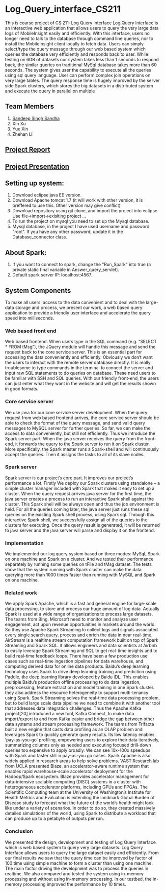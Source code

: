 # Log_Query_interface_CS211
This is course project of CS 211: Log Query interface
Log Query Interface is an interactive web application that allows users to query the very large data logs of MobileInsight easily and efficiently. With this interface, users no longer need to talk to the database through command line queries, nor to install the MobileInsight client locally to fetch data. Users can simply select/type the query message through our web based system which queries the database very efficiently and responds back to user. While testing on 6GB of datasets our system takes less than 1 seconds to respond back, the similar queries on traditional MySql database takes more than 60 seconds. The system gives user the capability to execute all the queries using sql query language. User can perform complex join operations on very large tables. The query response time is hugely improved by the server side Spark clusters, which stores the big datasets in a distributed system and execute the query in parallel on multiple 

## Team Members
1) [Sandeep Singh Sandha](https://sites.google.com/view/sandeep-/home)
2) Xin Xu
3) Yue Xin
4) Zhehan Li

## [Project Report](https://github.com/sandeep-iitr/Log-query-interface-web-app-using-Spark-CS211/blob/master/Spark_Log_query.pdf)

## [Project Presentation](https://github.com/sandeep-iitr/Log-query-interface-web-app-using-Spark-CS211)

## Setting up system:
1) Download eclipse java EE version. <br>
2) Download Apache tomcat 1.7 (it will work with other version, it is preffered to use this. Other version may give conflict)<br>
3) Download repository using git clone, and import the project into eclipse. Use file->import->exisiting project ...<br>
4) To run the project on mysql you need to set up the Mysql database.<br>
5) Mysql database, in the project I have used username and password "root". If you have any other password, update it in the Database_connector class.<br>

## About Spark:
1) If you want to connect to spark, change the "Run_Spark" into true (a private static final variable in Answer_query_servlet). <br>
2) Default spark server IP: localhost:4567. <br> 

## System Components

To make all users’ access to the data convenient and to deal with the large-data storage and process, we present our work, a web based query application to provide a friendly user interface and accelerate the query speed into milliseconds.

### Web based front end
Web based frontend. When users type in the SQL command (e.g. “SELECT * FROM tMsg”), the JQuery module will handle this message and send the request back to the core service server. This is an essential part for accessing the data conveniently and efficiently. Obviously we don’t want the users to interact with the remote server database directly. It is really troublesome to type commands in the terminal to connect the server and input raw SQL statements to do queries on database. These need users to be familiar with SSH and SQL queries. With our friendly front-end, the users can just enter what they want in the website and will get the results shown in good formats.

### Core service server
 We use java for our core service server development. When the query request from web based frontend arrives, the core service server should be able to check the format of the query message, and send valid query messages to MySQL server for  further queries. So far, we can make the access to data conveniently, but still not efficiently. Thus we introduce the Spark server part. When the java server receives the query from the front-end, it forwards the query to the Spark server to run it on Spark cluster. More specifically, the Spark master runs a Spark-shell and will continuously accept the queries. Then it assigns the tasks to all of its slave nodes.

### Spark server
Spark server is our project’s core part. It improves our project’s performance a lot. Firstly We deploy our Spark clusters using standalone – a simple cluster manager included with Spark that makes it easy to set up a cluster. When the query request arrives java server for the first time, the java server creates a process to run an interactive Spark shell against the cluster. This Spark shell will be always open and thus the job environment is held. For all the queries coming later, the java server just runs these sql queries on the existing Spark shell process, using Spark sql. Through this interactive Spark shell, we successfully assign all of the queries to the clusters for executing. Once the query result is generated, it will be returned to java server and the java server will  parse and display it on the frontend.

### Implementation
We implemented our log query system based on three modes: MySql, Spark on one machine and Spark on a cluster. And we tested their performance separately by running some queries on tFile and tMsg dataset. The tests show that the system running with Spark cluster can make the data querying more than 1000 times faster than running with MySQL and Spark on one machine.

### Related work
We apply Spark Apache, which is a fast and general engine for large-scale data processing, to store and process our huge amount of log data. Actually Spark is used at a wide range of organizations to process large datasets.
The teams from Bing, Microsoft need to monitor and analyze user engagement, act upon revenue opportunities in markets around the world. So they use Apache Spark Streaming to collect logs and signals associated every single search query, process and enrich the data in near real-time.
AirStream is a realtime stream computation framework built on top of Spark Streaming and Spark SQL. It allows engineers and data scientists at Airbnb to easily leverage Spark Streaming and SQL to get real-time insights and to build real-time feedback loops. There have been a few production use cases such as real-time ingestion pipelines for data warehouse, and computing derived data for online data products. 
Baidu’s deep learning technology uses Spark to drive deep learning training and prediction using Paddle, the deep learning library developed by Baidu IDL. This enables multiple Baidu’s production offline processing to do data ingestion, preprocessing, feature extraction and model training in one Spark cluster. they also address the resource heterogeneity to support multi-tenancy using Spark.
Spark Streaming solves the real-time data processing problem, but to build large scale data pipeline we need to combine it with another tool that addresses data integration challenges. Thus the Apache Kafka project[20] introduced a new tool, Kafka Connect, to make data import/export to and from Kafka easier and bridge the gap between other data systems and stream processing framework.
The teams from Trifacta built a new engine that casts data profiling as an OLAP problem and leverages Spark to quickly generate query results. Its low latency enables ‘pay-as-you-go’ profiling, empowering users to explore their data iteratively, summarizing columns only as needed and executing focused drill-down queries too expensive to apply broadly. We can see 10x-100x speedups with Spark and faster still in pay-as-you go cases.
Spark Apache is also widely applied in research areas to help solve problems. 
VAST Research lab from UCLA presented Blaze, an accelerator-aware runtime system that enables rapid warehouse-scale accelerator deployment for the Hadoop/Spark ecosystem. Blaze provides accelerator management for data-intensive scalable computing (DISC) systems in a cluster with heterogeneous accelerator platforms, including GPUs and FPGAs.
The Scientific Computing team at the University of Washington’s Institute for Health Metrics and Evaluation is extending the landmark Global Burden of Disease study to forecast what the future of the world’s health might look like under a variety of scenarios. In order to do so, they created massively detailed simulations of the world, using Spark to distribute a workload that can produce up to a petabyte of outputs per run.



### Conclusion
We presented the design, development and testing of Log Query Interface which is web based system to query very large datasets. Log Query Interface allows users to query the large dataset easily and efficiently. From our final results we saw that the query time can be improved by factor of 100 time using simple machine to form a cluster than using one machine. The main factor driving the development was to process the queries in realtime. We also compared and tested the system using in-memory processing and without using in-memory processing. In our testbed, the in-memory processing improved the performance by 10 times. 


